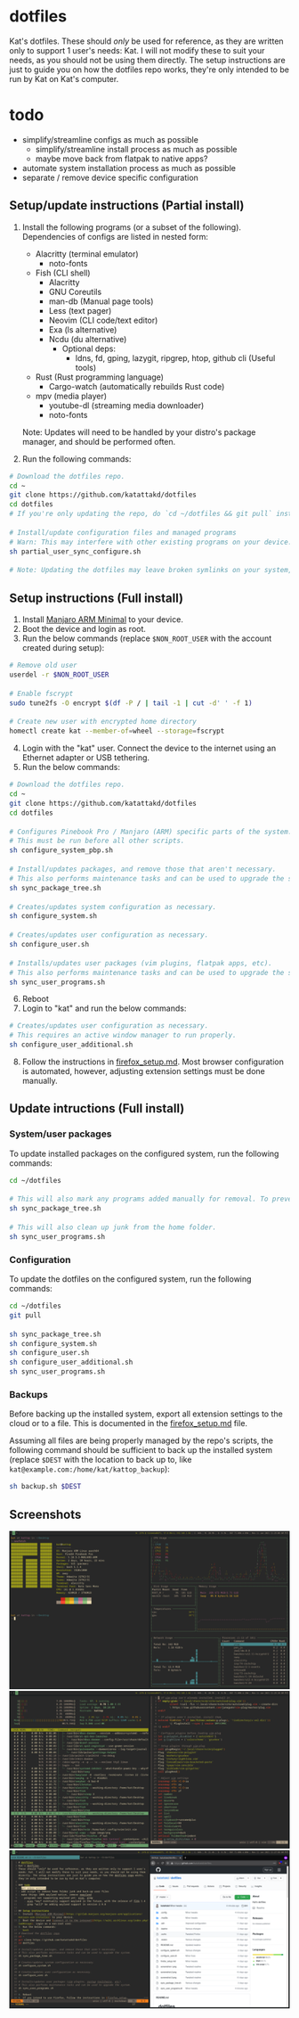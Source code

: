 # dotfiles
Kat's dotfiles.
These should *only* be used for reference, as they are written only to support 1 user's needs: Kat. I will not modify these to suit your needs, as you should not be using them directly. The setup instructions are just to guide you on how the dotfiles repo works, they're only intended to be run by Kat on Kat's computer.

# todo
- simplify/streamline configs as much as possible
  - simplify/streamline install process as much as possible
  - maybe move back from flatpak to native apps?
- automate system installation process as much as possible
- separate / remove device specific configuration

## Setup/update instructions (Partial install)
1. Install the following programs (or a subset of the following). Dependencies of configs are listed in nested form:
   - Alacritty (terminal emulator)
     - noto-fonts
   - Fish (CLI shell)
     - Alacritty
     - GNU Coreutils
     - man-db (Manual page tools)
     - Less (text pager)
     - Neovim (CLI code/text editor)
     - Exa (ls alternative)
     - Ncdu (du alternative)
       - Optional deps:
         - ldns, fd, gping, lazygit, ripgrep, htop, github cli (Useful tools)
   - Rust (Rust programming language)
     - Cargo-watch (automatically rebuilds Rust code)
   - mpv (media player)
     - youtube-dl (streaming media downloader)
     - noto-fonts

   Note: Updates will need to be handled by your distro's package manager, and should be performed often.
2. Run the following commands:
```bash
# Download the dotfiles repo.
cd ~
git clone https://github.com/katattakd/dotfiles
cd dotfiles
# If you're only updating the repo, do `cd ~/dotfiles && git pull` instead!

# Install/update configuration files and managed programs
# Warn: This may interfere with other existing programs on your device. Use with caution, and review the repo's contents before continuing.
sh partial_user_sync_configure.sh

# Note: Updating the dotfiles may leave broken symlinks on your system, which will need to be removed manually.
```

## Setup instructions (Full install)
1. Install [Manjaro ARM Minimal](https://manjaro.org/download/#pinebook-pro-minimal) to your device.
2. Boot the device and login as root.
3. Run the below commands (replace `$NON_ROOT_USER` with the account created during setup):
```bash
# Remove old user
userdel -r $NON_ROOT_USER

# Enable fscrypt
sudo tune2fs -O encrypt $(df -P / | tail -1 | cut -d' ' -f 1)

# Create new user with encrypted home directory
homectl create kat --member-of=wheel --storage=fscrypt
```
4. Login with the "kat" user. Connect the device to the internet using an Ethernet adapter or USB tethering.
5. Run the below commands:
```bash
# Download the dotfiles repo.
cd ~
git clone https://github.com/katattakd/dotfiles
cd dotfiles

# Configures Pinebook Pro / Manjaro (ARM) specific parts of the system.
# This must be run before all other scripts.
sh configure_system_pbp.sh

# Install/updates packages, and remove those that aren't necessary.
# This also performs maintenance tasks and can be used to upgrade the system.
sh sync_package_tree.sh

# Creates/updates system configuration as necessary.
sh configure_system.sh

# Creates/updates user configuration as necessary.
sh configure_user.sh

# Installs/updates user packages (vim plugins, flatpak apps, etc).
# This also performs maintenance tasks and can be used to upgrade the system.
sh sync_user_programs.sh
```
6. Reboot
7. Login to "kat" and run the below commands:
```bash
# Creates/updates user configuration as necessary.
# This requires an active window manager to run properly.
sh configure_user_additional.sh
```
8. Follow the instructions in [firefox_setup.md](firefox_setup.md). Most browser configuration is automated, however, adjusting extension settings must be done manually.

## Update intructions (Full install)

### System/user packages
To update installed packages on the configured system, run the following commands:
```bash
cd ~/dotfiles

# This will also mark any programs added manually for removal. To prevent this, create a ~/packages.txt file with the packages you want to keep.
sh sync_package_tree.sh

# This will also clean up junk from the home folder.
sh sync_user_programs.sh
```
### Configuration
To update the dotfiles on the configured system, run the following commands:
```bash
cd ~/dotfiles
git pull

sh sync_package_tree.sh
sh configure_system.sh
sh configure_user.sh
sh configure_user_additional.sh
sh sync_user_programs.sh
```

### Backups
Before backing up the installed system, export all extension settings to the cloud or to a file. This is documented in the [firefox_setup.md](firefox_setup.md) file.

Assuming all files are being properly managed by the repo's scripts, the following command should be sufficient to back up the installed system (replace `$DEST` with the location to back up to, like `kat@example.com:/home/kat/kattop_backup`):
```bash
sh backup.sh $DEST
```

## Screenshots
![](screenshot-1.png) ![](screenshot-2.png) ![](screenshot-3.png)
